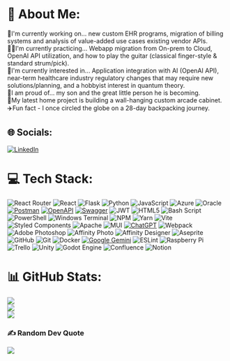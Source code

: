 # 💫 About Me:
🔨I'm currently working on... new custom EHR programs, migration of billing systems and analysis of value-added use cases existing vendor APIs.<br>😶‍🌫️I'm currently practicing... Webapp migration from On-prem to Cloud, OpenAI API utilization, and how to play the guitar (classical finger-style & standard strum/pick).<br>🏥I'm currently interested in... Application integration with AI (OpenAI API), near-term healthcare industry regulatory changes that may require new solutions/planning, and a hobbyist interest in quantum theory.<br>🙏I am proud of... my son and the great little person he is becoming. <br>🧪My latest home project is building a wall-hanging custom arcade cabinet.<br>✈️Fun fact - I once circled the globe on a 28-day backpacking journey.


## 🌐 Socials:
[![LinkedIn](https://img.shields.io/badge/LinkedIn-%230077B5.svg?logo=linkedin&logoColor=white)](https://linkedin.com/in/joseph-clutter-69a92715) 

# 💻 Tech Stack:
![React Router](https://img.shields.io/badge/React_Router-CA4245?style=plastic&logo=react-router&logoColor=white) ![React](https://img.shields.io/badge/react-%2320232a.svg?style=plastic&logo=react&logoColor=%2361DAFB) ![Flask](https://img.shields.io/badge/flask-%23000.svg?style=plastic&logo=flask&logoColor=white) ![Python](https://img.shields.io/badge/python-3670A0?style=plastic&logo=python&logoColor=ffdd54) ![JavaScript](https://img.shields.io/badge/javascript-%23323330.svg?style=plastic&logo=javascript&logoColor=%23F7DF1E) ![Azure](https://img.shields.io/badge/azure-%230072C6.svg?style=plastic&logo=microsoftazure&logoColor=white) ![Oracle](https://img.shields.io/badge/Oracle-F80000?style=plastic&logo=oracle&logoColor=white) [![Postman](https://img.shields.io/badge/Postman-FF6C37?logo=postman&logoColor=white)](#) [![OpenAPI](https://img.shields.io/badge/OpenAPI-6BA539?logo=openapiinitiative&logoColor=white)](#) [![Swagger](https://img.shields.io/badge/Swagger-85EA2D?logo=insomnia&logoColor=000)](#) ![JWT](https://img.shields.io/badge/JWT-black?style=plastic&logo=JSON%20web%20tokens) ![HTML5](https://img.shields.io/badge/html5-%23E34F26.svg?style=plastic&logo=html5&logoColor=white) ![Bash Script](https://img.shields.io/badge/bash_script-%23121011.svg?style=plastic&logo=gnu-bash&logoColor=white) ![PowerShell](https://img.shields.io/badge/PowerShell-%235391FE.svg?style=plastic&logo=powershell&logoColor=white) ![Windows Terminal](https://img.shields.io/badge/Windows%20Terminal-%234D4D4D.svg?style=plastic&logo=windows-terminal&logoColor=white) ![NPM](https://img.shields.io/badge/NPM-%23CB3837.svg?style=plastic&logo=npm&logoColor=white) ![Yarn](https://img.shields.io/badge/yarn-%232C8EBB.svg?style=plastic&logo=yarn&logoColor=white) ![Vite](https://img.shields.io/badge/vite-%23646CFF.svg?style=plastic&logo=vite&logoColor=white) ![Styled Components](https://img.shields.io/badge/styled--components-DB7093?style=plastic&logo=styled-components&logoColor=white) ![Apache](https://img.shields.io/badge/apache-%23D42029.svg?style=plastic&logo=apache&logoColor=white) ![MUI](https://img.shields.io/badge/MUI-%230081CB.svg?style=plastic&logo=mui&logoColor=white) [![ChatGPT](https://img.shields.io/badge/ChatGPT-74aa9c?logo=openai&logoColor=white)](#) ![Webpack](https://img.shields.io/badge/webpack-%238DD6F9.svg?style=plastic&logo=webpack&logoColor=black) ![Adobe Photoshop](https://img.shields.io/badge/adobe%20photoshop-%2331A8FF.svg?style=plastic&logo=adobe%20photoshop&logoColor=white) ![Affinity Photo](https://img.shields.io/badge/affinityphoto-%237E4DD2.svg?style=plastic&logo=affinity-photo&logoColor=white) ![Affinity Designer](https://img.shields.io/badge/affinity%20desginer-%231B72BE.svg?style=plastic&logo=affinity-designer&logoColor=white) ![Aseprite](https://img.shields.io/badge/Aseprite-FFFFFF?style=plastic&logo=Aseprite&logoColor=#7D929E) ![GitHub](https://img.shields.io/badge/github-%23121011.svg?style=plastic&logo=github&logoColor=white) ![Git](https://img.shields.io/badge/git-%23F05033.svg?style=plastic&logo=git&logoColor=white) ![Docker](https://img.shields.io/badge/docker-%230db7ed.svg?style=plastic&logo=docker&logoColor=white) [![Google Gemini](https://img.shields.io/badge/Google%20Gemini-886FBF?logo=googlegemini&logoColor=fff)](#) ![ESLint](https://img.shields.io/badge/ESLint-4B3263?style=plastic&logo=eslint&logoColor=white) ![Raspberry Pi](https://img.shields.io/badge/-Raspberry_Pi-C51A4A?style=plastic&logo=Raspberry-Pi) ![Trello](https://img.shields.io/badge/Trello-%23026AA7.svg?style=plastic&logo=Trello&logoColor=white) ![Unity](https://img.shields.io/badge/unity-%23000000.svg?style=plastic&logo=unity&logoColor=white) ![Godot Engine](https://img.shields.io/badge/GODOT-%23FFFFFF.svg?style=plastic&logo=godot-engine) 
![Confluence](https://img.shields.io/badge/confluence-%23172BF4.svg?style=plastic&logo=confluence&logoColor=white) ![Notion](https://img.shields.io/badge/Notion-%23000000.svg?style=plastic&logo=notion&logoColor=white)
# 📊 GitHub Stats:
![](https://github-readme-stats.vercel.app/api?username=jcutmck&theme=tokyonight&hide_border=false&include_all_commits=false&count_private=false)<br/>
![](https://github-readme-streak-stats.herokuapp.com/?user=jcutmck&theme=tokyonight&hide_border=false)<br/>
![](https://github-readme-stats.vercel.app/api/top-langs/?username=jcutmck&theme=tokyonight&hide_border=false&include_all_commits=false&count_private=false&layout=compact)

### ✍️ Random Dev Quote
![](https://quotes-github-readme.vercel.app/api?type=horizontal&theme=radical)
